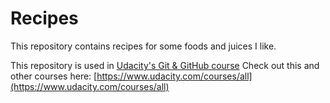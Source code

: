 # Recipes

This repository contains recipes for some foods and juices I like.

This repository is used in [Udacity's Git & GitHub course](https://www.udacity.com/course/how-to-use-git-and-github--ud775)
Check out this and other courses here: [https://www.udacity.com/courses/all](https://www.udacity.com/courses/all)
